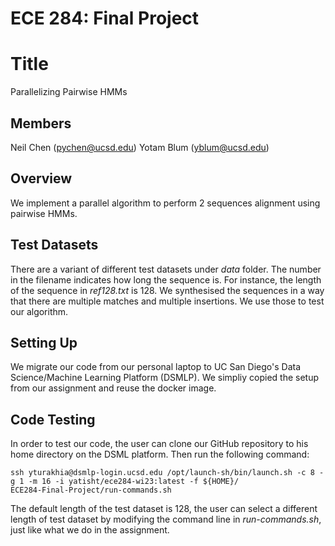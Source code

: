 # ECE 284: Final Project

# Title
Parallelizing Pairwise HMMs

## Members

Neil Chen (pychen@ucsd.edu)
Yotam Blum (yblum@ucsd.edu)

## Overview

We implement a parallel algorithm to perform 2 sequences alignment using pairwise HMMs.

## Test Datasets

There are a variant of different test datasets under *data* folder.
The number in the filename indicates how long the sequence is.
For instance, the length of the sequence in *ref128.txt* is 128.
We synthesised the sequences in a way that there are multiple matches and multiple insertions.
We use those to test our algorithm.

## Setting Up

We migrate our code from our personal laptop to UC San Diego's Data Science/Machine Learning Platform (DSMLP).
We simpliy copied the setup from our assignment and reuse the docker image.

## Code Testing

In order to test our code, the user can clone our GitHub repository to his home directory on the DSML platform.
Then run the following command:

```
ssh yturakhia@dsmlp-login.ucsd.edu /opt/launch-sh/bin/launch.sh -c 8 -g 1 -m 16 -i yatisht/ece284-wi23:latest -f ${HOME}/
ECE284-Final-Project/run-commands.sh
```

The default length of the test dataset is 128, the user can select a different length of test dataset by modifying the command line in *run-commands.sh*, just like what we do in the assignment.
